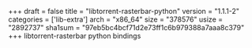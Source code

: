 +++
draft = false
title = "libtorrent-rasterbar-python"
version = "1.1.1-2"
categories = ['lib-extra']
arch = "x86_64"
size = "378576"
usize = "2892737"
sha1sum = "97eb5bc4bcf71d2e73ff1c6b979388a7aaa8c379"
+++
libtorrent-rasterbar python bindings